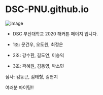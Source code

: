 # DSC-PNU.github.io

![image](https://user-images.githubusercontent.com/37135317/89702957-2c921080-d981-11ea-88c1-0322b8bd57ca.png)

- DSC 부산대학교 2020 해커톤 페이지 입니다.

- 1조: 문건우, 오도원, 최정은
- 2조: 강수환, 길도연, 이승익
- 3조: 곽혜원, 김동영, 박소민

심사: 김동근, 김태형, 김현지

여러분 파이팅!!
